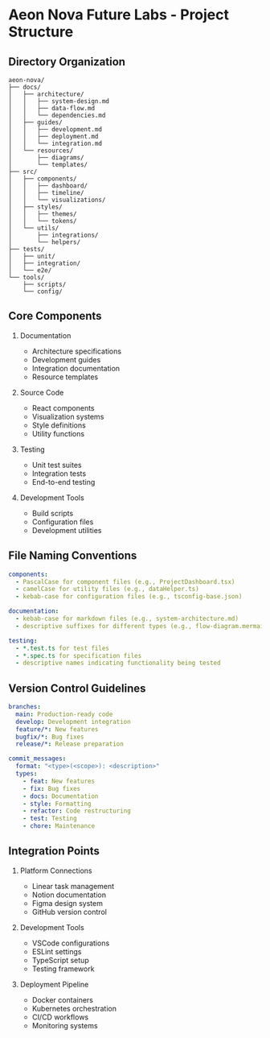 # Aeon Nova Future Labs - Project Structure

## Directory Organization

```
aeon-nova/
├── docs/
│   ├── architecture/
│   │   ├── system-design.md
│   │   ├── data-flow.md
│   │   └── dependencies.md
│   ├── guides/
│   │   ├── development.md
│   │   ├── deployment.md
│   │   └── integration.md
│   └── resources/
│       ├── diagrams/
│       └── templates/
├── src/
│   ├── components/
│   │   ├── dashboard/
│   │   ├── timeline/
│   │   └── visualizations/
│   ├── styles/
│   │   ├── themes/
│   │   └── tokens/
│   └── utils/
│       ├── integrations/
│       └── helpers/
├── tests/
│   ├── unit/
│   ├── integration/
│   └── e2e/
└── tools/
    ├── scripts/
    └── config/
```

## Core Components

1. Documentation
   - Architecture specifications
   - Development guides
   - Integration documentation
   - Resource templates

2. Source Code
   - React components
   - Visualization systems
   - Style definitions
   - Utility functions

3. Testing
   - Unit test suites
   - Integration tests
   - End-to-end testing

4. Development Tools
   - Build scripts
   - Configuration files
   - Development utilities

## File Naming Conventions

```yaml
components:
  - PascalCase for component files (e.g., ProjectDashboard.tsx)
  - camelCase for utility files (e.g., dataHelper.ts)
  - kebab-case for configuration files (e.g., tsconfig-base.json)

documentation:
  - kebab-case for markdown files (e.g., system-architecture.md)
  - descriptive suffixes for different types (e.g., flow-diagram.mermaid)

testing:
  - *.test.ts for test files
  - *.spec.ts for specification files
  - descriptive names indicating functionality being tested
```

## Version Control Guidelines

```yaml
branches:
  main: Production-ready code
  develop: Development integration
  feature/*: New features
  bugfix/*: Bug fixes
  release/*: Release preparation

commit_messages:
  format: "<type>(<scope>): <description>"
  types:
    - feat: New features
    - fix: Bug fixes
    - docs: Documentation
    - style: Formatting
    - refactor: Code restructuring
    - test: Testing
    - chore: Maintenance
```

## Integration Points

1. Platform Connections
   - Linear task management
   - Notion documentation
   - Figma design system
   - GitHub version control

2. Development Tools
   - VSCode configurations
   - ESLint settings
   - TypeScript setup
   - Testing framework

3. Deployment Pipeline
   - Docker containers
   - Kubernetes orchestration
   - CI/CD workflows
   - Monitoring systems